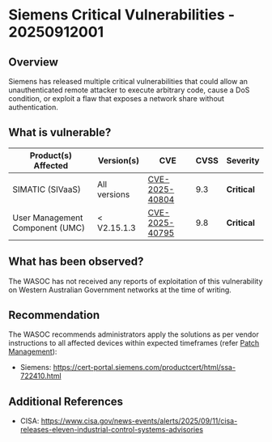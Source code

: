 # Siemens Critical Vulnerabilities - 20250912001

## Overview

Siemens has released multiple critical vulnerabilities that could allow an unauthenticated remote attacker to execute arbitrary code, cause a DoS condition, or exploit a flaw that exposes a network share without authentication. 

## What is vulnerable?

| Product(s) Affected | Version(s) | CVE                                                                                                                                      | CVSS         | Severity                                                       |
| ------------------- | ---------- | ---------------------------------------------------------------------------------------------------------------------------------------- | ------------ | -------------------------------------------------------------- |
|  SIMATIC (SIVaaS)     | All versions    | [CVE-2025-40804](https://nvd.nist.gov/vuln/detail/CVE-2025-40804)                                                                        | 9.3          | **Critical**                                   |
| User Management Component (UMC)      |  < V2.15.1.3    | [CVE-2025-40795](https://nvd.nist.gov/vuln/detail/CVE-2025-40795)  | 9.8 | **Critical**

## What has been observed?

The WASOC has not received any reports of exploitation of this vulnerability on Western Australian Government networks at the time of writing.

## Recommendation

The WASOC recommends administrators apply the solutions as per vendor instructions to all affected devices within expected timeframes (refer [Patch Management](../guidelines/patch-management.md)):

- Siemens: <https://cert-portal.siemens.com/productcert/html/ssa-722410.html>

## Additional References

- CISA: <https://www.cisa.gov/news-events/alerts/2025/09/11/cisa-releases-eleven-industrial-control-systems-advisories>
